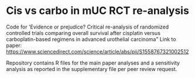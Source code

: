 # Cis vs carbo in mUC RCT re-analysis
Code for 'Evidence or prejudice? Critical re-analysis of randomized controlled trials comparing overall survival after cisplatin versus carboplatin-based regimens in advanced urothelial carcinoma"
Link to paper: https://www.sciencedirect.com/science/article/abs/pii/S1558767321002512

Repository contains R files for the main paper analyses and a sensitivity analysis as reported in the supplementary file per peer review request.
